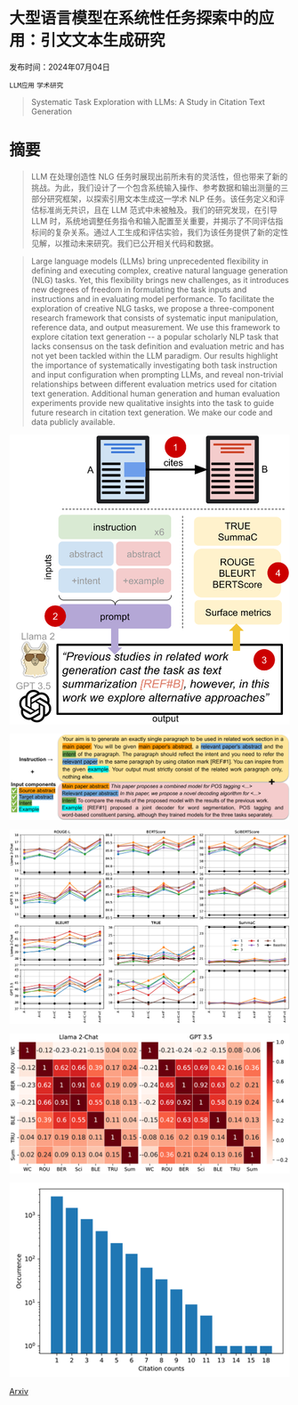 # 大型语言模型在系统性任务探索中的应用：引文文本生成研究

发布时间：2024年07月04日

`LLM应用` `学术研究`

> Systematic Task Exploration with LLMs: A Study in Citation Text Generation

# 摘要

> LLM 在处理创造性 NLG 任务时展现出前所未有的灵活性，但也带来了新的挑战。为此，我们设计了一个包含系统输入操作、参考数据和输出测量的三部分研究框架，以探索引用文本生成这一学术 NLP 任务。该任务定义和评估标准尚无共识，且在 LLM 范式中未被触及。我们的研究发现，在引导 LLM 时，系统地调整任务指令和输入配置至关重要，并揭示了不同评估指标间的复杂关系。通过人工生成和评估实验，我们为该任务提供了新的定性见解，以推动未来研究。我们已公开相关代码和数据。

> Large language models (LLMs) bring unprecedented flexibility in defining and executing complex, creative natural language generation (NLG) tasks. Yet, this flexibility brings new challenges, as it introduces new degrees of freedom in formulating the task inputs and instructions and in evaluating model performance. To facilitate the exploration of creative NLG tasks, we propose a three-component research framework that consists of systematic input manipulation, reference data, and output measurement. We use this framework to explore citation text generation -- a popular scholarly NLP task that lacks consensus on the task definition and evaluation metric and has not yet been tackled within the LLM paradigm. Our results highlight the importance of systematically investigating both task instruction and input configuration when prompting LLMs, and reveal non-trivial relationships between different evaluation metrics used for citation text generation. Additional human generation and human evaluation experiments provide new qualitative insights into the task to guide future research in citation text generation. We make our code and data publicly available.

![大型语言模型在系统性任务探索中的应用：引文文本生成研究](../../../paper_images/2407.04046/x1.png)

![大型语言模型在系统性任务探索中的应用：引文文本生成研究](../../../paper_images/2407.04046/x2.png)

![大型语言模型在系统性任务探索中的应用：引文文本生成研究](../../../paper_images/2407.04046/x3.png)

![大型语言模型在系统性任务探索中的应用：引文文本生成研究](../../../paper_images/2407.04046/x4.png)

![大型语言模型在系统性任务探索中的应用：引文文本生成研究](../../../paper_images/2407.04046/x5.png)

[Arxiv](https://arxiv.org/abs/2407.04046)